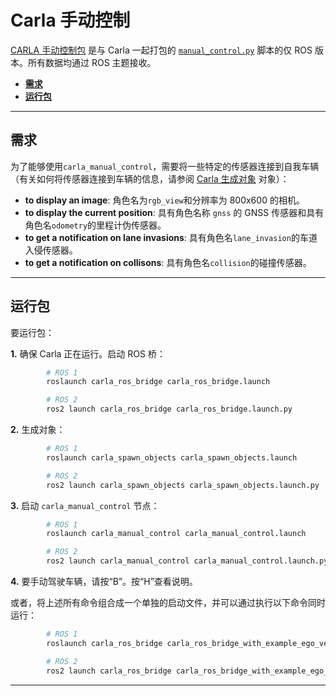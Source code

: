 # Carla 手动控制

[CARLA 手动控制包](https://github.com/carla-simulator/ros-bridge/tree/master/carla_manual_control) 是与 Carla 一起打包的 [`manual_control.py`][manualcontrol] 脚本的仅 ROS 版本。所有数据均通过 ROS 主题接收。 

[manualcontrol]: https://github.com/carla-simulator/carla/blob/master/PythonAPI/examples/manual_control.py

- [__需求__](#requirements)
- [__运行包__](#run-the-package)
---

## 需求

为了能够使用`carla_manual_control`，需要将一些特定的传感器连接到自我车辆（有关如何将传感器连接到车辆的信息，请参阅 [Carla 生成对象](carla_spawn_objects.md) 对象）： 

- __to display an image__: 角色名为`rgb_view`和分辨率为 800x600 的相机。
- __to display the current position__: 具有角色名称 `gnss` 的 GNSS 传感器和具有角色名`odometry`的里程计伪传感器。
- __to get a notification on lane invasions__: 具有角色名`lane_invasion`的车道入侵传感器。
- __to get a notification on collisons__: 具有角色名`collision`的碰撞传感器。

---

## 运行包

要运行包：
 
__1.__ 确保 Carla 正在运行。启动 ROS 桥：

```sh
        # ROS 1
        roslaunch carla_ros_bridge carla_ros_bridge.launch

        # ROS 2
        ros2 launch carla_ros_bridge carla_ros_bridge.launch.py
```

__2.__ 生成对象：

```sh
        # ROS 1
        roslaunch carla_spawn_objects carla_spawn_objects.launch

        # ROS 2
        ros2 launch carla_spawn_objects carla_spawn_objects.launch.py
```

__3.__ 启动 `carla_manual_control` 节点：

```sh
        # ROS 1
        roslaunch carla_manual_control carla_manual_control.launch

        # ROS 2
        ros2 launch carla_manual_control carla_manual_control.launch.py
```

__4.__ 要手动驾驶车辆，请按“B”。按“H”查看说明。

或者，将上述所有命令组合成一个单独的启动文件，并可以通过执行以下命令同时运行：

```sh
        # ROS 1
        roslaunch carla_ros_bridge carla_ros_bridge_with_example_ego_vehicle.launch

        # ROS 2
        ros2 launch carla_ros_bridge carla_ros_bridge_with_example_ego_vehicle.launch.py
```
---
